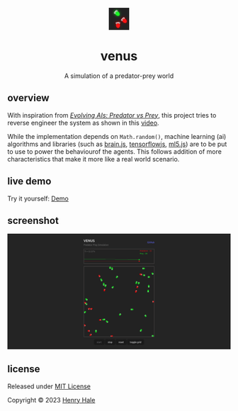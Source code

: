 <div align="center">

![](./public/favicon.png)

# venus
A simulation of a predator-prey world

</div>

## overview
With inspiration from [_Evolving AIs: Predator vs Prey_](https://www.youtube.com/watch?v=qwrp3lB-jkQ), 
this project tries to reverse engineer the system as shown in this [video](https://www.youtube.com/watch?v=qwrp3lB-jkQ). 

While the implementation depends on `Math.random()`, machine learning (ai) algorithms and libraries 
(such as [brain.js](https://brain.js.org/), [tensorflowjs](https://www.tensorflow.org/js), [ml5.js](https://ml5js.org/)) are to be put to use to power the behaviourof the agents. 
This follows addition of more characteristics that make it more like a real world scenario.

## live demo
Try it yourself: [Demo](https://henryhale.github.io/venus/)

## screenshot
![](./screenshot.png)

## license

Released under [MIT License](./LICENSE.txt)

Copyright &copy; 2023 [Henry Hale](https://github.com/henryhale)
